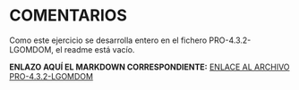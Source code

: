 # COMENTARIOS
Como este ejercicio se desarrolla entero en el fichero PRO-4.3.2-LGOMDOM, el readme está vacío.

**ENLAZO AQUÍ EL MARKDOWN CORRESPONDIENTE:**
[ENLACE AL ARCHIVO PRO-4.3.2-LGOMDOM](https://github.com/Luismi0202/TaskManager-LGOMDOM/blob/P4.3.2-LGOMDOM/PRO-4.3.2-LGOMDOM.md)
